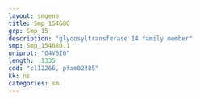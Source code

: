 ```yaml
---
layout: smgene
title: Smp_154680
grp: Smp_15
description: "glycosyltransferase 14 family member"
smp: Smp_154680.1
uniprot: "G4V6I0"
length:  1335
cdd: "cl12266, pfam02485"
kk: ns
categories: sm
---
```

